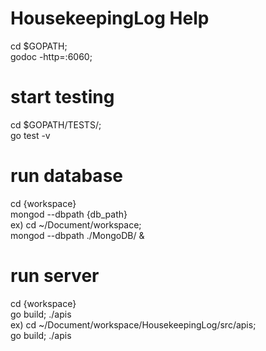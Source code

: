 # HousekeepingLog Help
cd $GOPATH;<br>
godoc -http=:6060;

# start testing
cd $GOPATH/TESTS/;<br>
go test -v

# run database
cd {workspace}<br>
mongod --dbpath {db_path}<br>
ex) cd ~/Document/workspace;<br>
mongod --dbpath ./MongoDB/ &

# run server
cd {workspace}<br>
go build; ./apis<br>
ex) cd ~/Document/workspace/HousekeepingLog/src/apis;<br>
go build; ./apis
